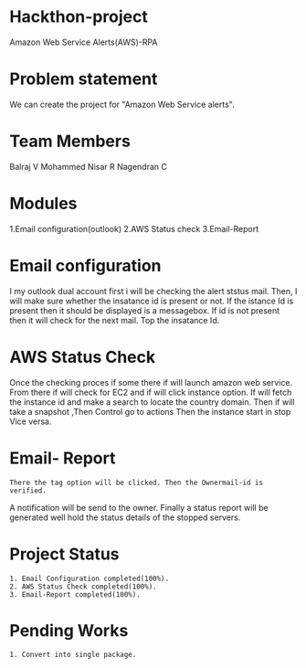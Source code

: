 # Hackthon-project 
Amazon Web Service Alerts(AWS)-RPA
# Problem statement
 We can create the project for "Amazon Web Service alerts". 
 
# Team Members
Balraj V
Mohammed Nisar R
Nagendran C

# Modules
1.Email configuration(outlook)
2.AWS Status check
3.Email-Report

# Email configuration
   I my outlook dual account first i will be checking the alert ststus mail. 
Then, I will make sure whether the insatance id is present or not.
If the istance Id is present then it should be displayed is a messagebox.
If id is not present then it will check for the next mail. Top the insatance Id.  
 
 # AWS Status Check
   Once the checking proces if some there if will launch amazon web service.
From there if will check for EC2 and if will click instance option.
If will fetch the instance id and make a search to locate the country domain.
Then if will take a snapshot ,Then Control go to actions Then the instance start in stop Vice versa.
 
 # Email- Report
    There the tag option will be clicked. Then the Ownermail-id is verified.
A notification will be send to the owner.
Finally a status report will be generated well hold the status details of the stopped servers.

# Project Status
    1. Email Configuration completed(100%).
    2. AWS Status Check completed(100%).
    3. Email-Report completed(100%).
    
# Pending Works
    1. Convert into single package.
    
